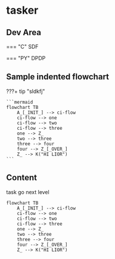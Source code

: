 # tasker

## Dev Area

=== "C"
    SDF

=== "PY"
    DPDP

## Sample indented flowchart
???+ tip "sldkfj"

    ```mermaid
    flowchart TB
        A_[_INIT_] --> ci-flow
        ci-flow --> one
        ci-flow --> two
        ci-flow --> three
        one --> Z_
        two --> three
        three --> four
        four --> Z_[_OVER_]
        Z_ --> K("HI LIOR")
    ```

## Content

task go next level

```mermaid
flowchart TB
    A_[_INIT_] --> ci-flow
    ci-flow --> one
    ci-flow --> two
    ci-flow --> three
    one --> Z_
    two --> three
    three --> four
    four --> Z_[_OVER_]
    Z_ --> K("HI LIOR")
```